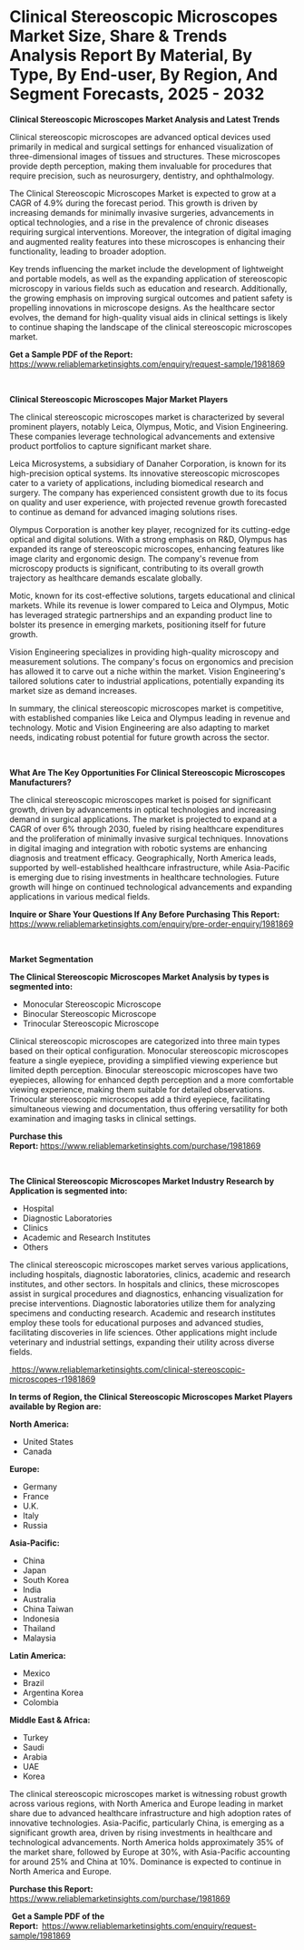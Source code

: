 <p><h1>Clinical Stereoscopic Microscopes Market Size, Share & Trends Analysis Report By Material, By Type, By End-user, By Region, And Segment Forecasts, 2025 - 2032</h1></p><p><strong>Clinical Stereoscopic Microscopes Market Analysis and Latest Trends</strong></p>
<p><p>Clinical stereoscopic microscopes are advanced optical devices used primarily in medical and surgical settings for enhanced visualization of three-dimensional images of tissues and structures. These microscopes provide depth perception, making them invaluable for procedures that require precision, such as neurosurgery, dentistry, and ophthalmology. </p><p>The Clinical Stereoscopic Microscopes Market is expected to grow at a CAGR of 4.9% during the forecast period. This growth is driven by increasing demands for minimally invasive surgeries, advancements in optical technologies, and a rise in the prevalence of chronic diseases requiring surgical interventions. Moreover, the integration of digital imaging and augmented reality features into these microscopes is enhancing their functionality, leading to broader adoption.</p><p>Key trends influencing the market include the development of lightweight and portable models, as well as the expanding application of stereoscopic microscopy in various fields such as education and research. Additionally, the growing emphasis on improving surgical outcomes and patient safety is propelling innovations in microscope designs. As the healthcare sector evolves, the demand for high-quality visual aids in clinical settings is likely to continue shaping the landscape of the clinical stereoscopic microscopes market.</p></p>
<p><strong>Get a Sample PDF of the Report:&nbsp;</strong> <a href="https://www.reliablemarketinsights.com/enquiry/request-sample/1981869?utm_campaign=2197&utm_medium=2&utm_source=Github&utm_content=ia&utm_term=16042025&utm_id=clinical-stereoscopic-microscopes">https://www.reliablemarketinsights.com/enquiry/request-sample/1981869</a></p>
<p>&nbsp;</p>
<p><strong>Clinical Stereoscopic Microscopes Major Market Players</strong></p>
<p><p>The clinical stereoscopic microscopes market is characterized by several prominent players, notably Leica, Olympus, Motic, and Vision Engineering. These companies leverage technological advancements and extensive product portfolios to capture significant market share.</p><p>Leica Microsystems, a subsidiary of Danaher Corporation, is known for its high-precision optical systems. Its innovative stereoscopic microscopes cater to a variety of applications, including biomedical research and surgery. The company has experienced consistent growth due to its focus on quality and user experience, with projected revenue growth forecasted to continue as demand for advanced imaging solutions rises.</p><p>Olympus Corporation is another key player, recognized for its cutting-edge optical and digital solutions. With a strong emphasis on R&D, Olympus has expanded its range of stereoscopic microscopes, enhancing features like image clarity and ergonomic design. The company's revenue from microscopy products is significant, contributing to its overall growth trajectory as healthcare demands escalate globally.</p><p>Motic, known for its cost-effective solutions, targets educational and clinical markets. While its revenue is lower compared to Leica and Olympus, Motic has leveraged strategic partnerships and an expanding product line to bolster its presence in emerging markets, positioning itself for future growth.</p><p>Vision Engineering specializes in providing high-quality microscopy and measurement solutions. The company's focus on ergonomics and precision has allowed it to carve out a niche within the market. Vision Engineering's tailored solutions cater to industrial applications, potentially expanding its market size as demand increases.</p><p>In summary, the clinical stereoscopic microscopes market is competitive, with established companies like Leica and Olympus leading in revenue and technology. Motic and Vision Engineering are also adapting to market needs, indicating robust potential for future growth across the sector.</p></p>
<p>&nbsp;</p>
<p><strong>What Are The Key Opportunities For Clinical Stereoscopic Microscopes Manufacturers?</strong></p>
<p><p>The clinical stereoscopic microscopes market is poised for significant growth, driven by advancements in optical technologies and increasing demand in surgical applications. The market is projected to expand at a CAGR of over 6% through 2030, fueled by rising healthcare expenditures and the proliferation of minimally invasive surgical techniques. Innovations in digital imaging and integration with robotic systems are enhancing diagnosis and treatment efficacy. Geographically, North America leads, supported by well-established healthcare infrastructure, while Asia-Pacific is emerging due to rising investments in healthcare technologies. Future growth will hinge on continued technological advancements and expanding applications in various medical fields.</p></p>
<p><strong>Inquire or Share Your Questions If Any Before Purchasing This Report:</strong> <a href="https://www.reliablemarketinsights.com/enquiry/pre-order-enquiry/1981869?utm_campaign=2197&utm_medium=2&utm_source=Github&utm_content=ia&utm_term=16042025&utm_id=clinical-stereoscopic-microscopes">https://www.reliablemarketinsights.com/enquiry/pre-order-enquiry/1981869</a></p>
<p>&nbsp;</p>
<p><strong>Market Segmentation</strong></p>
<p><strong>The Clinical Stereoscopic Microscopes Market Analysis by types is segmented into:</strong></p>
<p><ul><li>Monocular Stereoscopic Microscope</li><li>Binocular Stereoscopic Microscope</li><li>Trinocular Stereoscopic Microscope</li></ul></p>
<p><p>Clinical stereoscopic microscopes are categorized into three main types based on their optical configuration. Monocular stereoscopic microscopes feature a single eyepiece, providing a simplified viewing experience but limited depth perception. Binocular stereoscopic microscopes have two eyepieces, allowing for enhanced depth perception and a more comfortable viewing experience, making them suitable for detailed observations. Trinocular stereoscopic microscopes add a third eyepiece, facilitating simultaneous viewing and documentation, thus offering versatility for both examination and imaging tasks in clinical settings.</p></p>
<p><strong>Purchase this Report:&nbsp;</strong><a href="https://www.reliablemarketinsights.com/purchase/1981869?utm_campaign=2197&utm_medium=2&utm_source=Github&utm_content=ia&utm_term=16042025&utm_id=clinical-stereoscopic-microscopes">https://www.reliablemarketinsights.com/purchase/1981869</a></p>
<p>&nbsp;</p>
<p><strong>The Clinical Stereoscopic Microscopes Market Industry Research by Application is segmented into:</strong></p>
<p><ul><li>Hospital</li><li>Diagnostic Laboratories</li><li>Clinics</li><li>Academic and Research Institutes</li><li>Others</li></ul></p>
<p><p>The clinical stereoscopic microscopes market serves various applications, including hospitals, diagnostic laboratories, clinics, academic and research institutes, and other sectors. In hospitals and clinics, these microscopes assist in surgical procedures and diagnostics, enhancing visualization for precise interventions. Diagnostic laboratories utilize them for analyzing specimens and conducting research. Academic and research institutes employ these tools for educational purposes and advanced studies, facilitating discoveries in life sciences. Other applications might include veterinary and industrial settings, expanding their utility across diverse fields.</p></p>
<p><a href="https://www.reliablemarketinsights.com/clinical-stereoscopic-microscopes-r1981869?utm_campaign=2197&utm_medium=2&utm_source=Github&utm_content=ia&utm_term=16042025&utm_id=clinical-stereoscopic-microscopes">&nbsp;https://www.reliablemarketinsights.com/clinical-stereoscopic-microscopes-r1981869</a></p>
<p><strong>In terms of Region, the Clinical Stereoscopic Microscopes Market Players available by Region are:</strong></p>
<p>
    <p> <strong> North America: </strong>
        <ul>
            <li>United States</li>
            <li>Canada</li>
        </ul>
        </p> 
    <p> <strong> Europe: </strong>
        <ul>
            <li>Germany</li>
            <li>France</li>
            <li>U.K.</li>
            <li>Italy</li>
            <li>Russia</li>
        </ul>
        </p> 
    <p> <strong> Asia-Pacific: </strong>
        <ul>
            <li>China</li>
            <li>Japan</li>
            <li>South Korea</li>
            <li>India</li>
            <li>Australia</li>
            <li>China Taiwan</li>
            <li>Indonesia</li>
            <li>Thailand</li>
            <li>Malaysia</li>
        </ul>
        </p> 
    <p> <strong> Latin America: </strong>
        <ul>
            <li>Mexico</li>
            <li>Brazil</li>
            <li>Argentina Korea</li>
            <li>Colombia</li>
        </ul>
        </p> 
    <p> <strong> Middle East & Africa: </strong>
        <ul>
            <li>Turkey</li>
            <li>Saudi</li>
            <li>Arabia</li>
            <li>UAE</li>
            <li>Korea</li>
        </ul>
    </p>
    </p>
<p><p>The clinical stereoscopic microscopes market is witnessing robust growth across various regions, with North America and Europe leading in market share due to advanced healthcare infrastructure and high adoption rates of innovative technologies. Asia-Pacific, particularly China, is emerging as a significant growth area, driven by rising investments in healthcare and technological advancements. North America holds approximately 35% of the market share, followed by Europe at 30%, with Asia-Pacific accounting for around 25% and China at 10%. Dominance is expected to continue in North America and Europe.</p></p>
<p><strong>Purchase this Report: </strong><a href="https://www.reliablemarketinsights.com/purchase/1981869?utm_campaign=2197&utm_medium=2&utm_source=Github&utm_content=ia&utm_term=16042025&utm_id=clinical-stereoscopic-microscopes">https://www.reliablemarketinsights.com/purchase/1981869</a></p>
<p>&nbsp;<strong>Get a Sample PDF of the Report:&nbsp;&nbsp;</strong><a href="https://www.reliablemarketinsights.com/enquiry/request-sample/1981869?utm_campaign=2197&utm_medium=2&utm_source=Github&utm_content=ia&utm_term=16042025&utm_id=clinical-stereoscopic-microscopes">https://www.reliablemarketinsights.com/enquiry/request-sample/1981869</a></p>
<p><strong></strong></p>
<p><p></p><p></p><p></p></p>